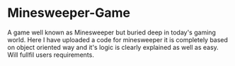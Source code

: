# Minesweeper-Game
A game well known as Minesweeper but buried deep in today's gaming world.
Here I have uploaded a code for minesweeper it is completely based on object oriented way and it's logic is clearly explained as well as easy.
Will fullfil users requirements.
